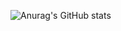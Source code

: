 ![Anurag's GitHub stats](https://github-readme-stats.vercel.app/api?username=metehnay&show=reviews,discussions_started,discussions_answered,prs_merged,prs_merged_percentage)
